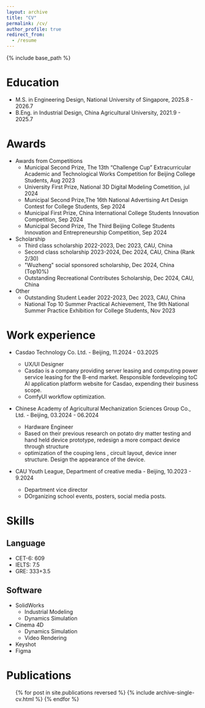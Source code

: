 ```yaml
---
layout: archive
title: "CV"
permalink: /cv/
author_profile: true
redirect_from:
  - /resume
---
```


{% include base_path %}

Education
======
* M.S. in Engineering Design, National University of Singapore, 2025.8 - 2026.7
* B.Eng. in Industrial Design, China Agricultural University, 2021.9 - 2025.7

# Awards
* Awards from Competitions
  * Municipal Second Prize, The 13th “Challenge Cup” Extracurricular Academic and Technological Works Competition for Beijing College Students, Aug 2023
  * University First Prize, National 3D Digital Modeling Cometition, jul 2024
  * Municipal Second Prize,The 16th National Advertising Art Design Contest for College Students, Sep 2024
  * Municipal First Prize, China International College Students Innovation Competition, Sep 2024
  * Municipal Second Prize, The Third Beijing College Students Innovation and Entrepreneurship Competition, Sep 2024
* Scholarship
  * Third class scholarship 2022-2023,  Dec 2023, CAU, China
  * Second class scholarship 2023-2024,  Dec 2024, CAU, China (Rank 2/30)
  * "Wuzheng" social sponsored scholarship, Dec 2024, China (Top10%)
  * Outstanding Recreational Contributes Scholarship, Dec 2024, CAU, China
* Other
  * Outstanding Student Leader 2022-2023,  Dec 2023, CAU, China
  * National Top 10 Summer Practical Achievement, The 9th National Summer Practice Exhibition for College Students, Nov 2023


Work experience
======
* Casdao Technology Co. Ltd. - Beijing, 11.2024 - 03.2025
  * UX/UI Designer
  * Casdao is a company providing server leasing and computing power service leasing for the B-end market. Responsible fordeveloping toC AI application platform website for Casdao, expending their business scope.
  * ComfyUI workflow optimization.

* Chinese Academy of Agricultural Mechanization Sciences Group Co., Ltd. - Beijing, 03.2024 - 06.2024
  * Hardware Engineer
  * Based on their previous research on potato dry matter testing and hand held device prototype, redesign a more compact device through structure
  * optimization of the couping lens , circuit layout, device inner structure. Design the appearance of the device.

* CAU Youth League, Department of creative media - Beijing, 10.2023 - 9.2024
  * Department vice director
  * DOrganizing school events, posters, social media posts.
  
Skills
======
## Language
* CET-6: 609
* IELTS: 7.5
* GRE: 333+3.5


## Software
* SolidWorks
  * Industrial Modeling
  * Dynamics Simulation
* Cinema 4D
  * Dynamics Simulation
  * Video Rendering
* Keyshot
* Figma

Publications
======
  <ul>{% for post in site.publications reversed %}
    {% include archive-single-cv.html %}
  {% endfor %}</ul>

